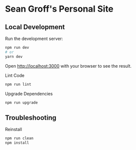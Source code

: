 # Sean Groff's Personal Site

## Local Development

Run the development server:

```bash
npm run dev
# or
yarn dev
```

Open [http://localhost:3000](http://localhost:3000) with your browser to see the result.

Lint Code

```bash
npm run lint
```

Upgrade Dependencies

```bash
npm run upgrade
```

## Troubleshooting

Reinstall

```bash
npm run clean
npm install
```
